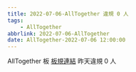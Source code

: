 ```yaml
---
title: 2022-07-06-AllTogether 違規 0 人
tags:
    - AllTogether
abbrlink: 2022-07-06-AllTogether
date: AllTogether-2022-07-06 12:00:00
---
```

AllTogether 板 [板規連結](https://www.ptt.cc/bbs/AllTogether/M.1643211430.A.5FB.html)
昨天違規 0 人
